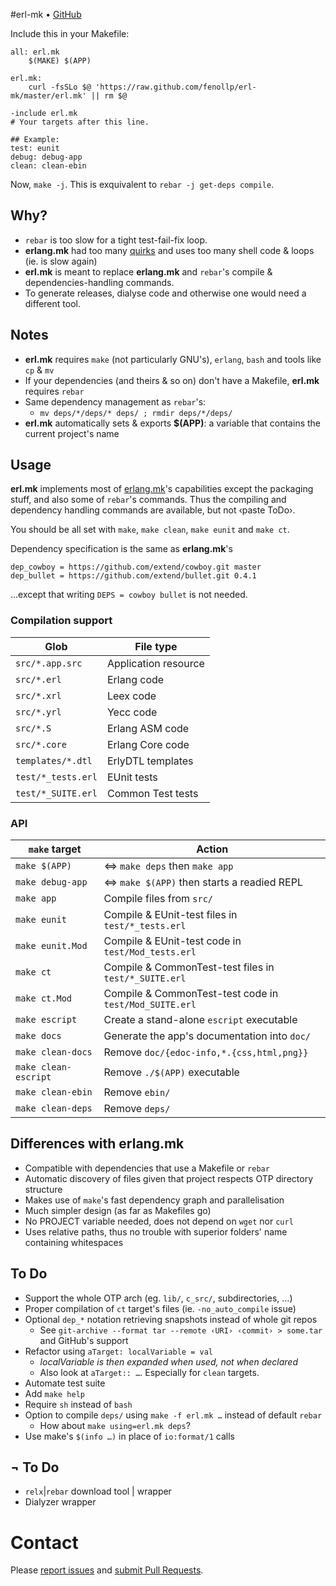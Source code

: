 #erl-mk • [GitHub](//github.com/fenollp/erl-mk)

Include this in your Makefile:
```make
all: erl.mk
	$(MAKE) $(APP)

erl.mk:
	curl -fsSLo $@ 'https://raw.github.com/fenollp/erl-mk/master/erl.mk' || rm $@

-include erl.mk
# Your targets after this line.

## Example:
test: eunit
debug: debug-app
clean: clean-ebin
```

Now, `make -j`. This is exquivalent to `rebar -j get-deps compile`.

## Why?
* `rebar` is too slow for a tight test-fail-fix loop.
* **erlang.mk** had too many [quirks](//github.com/extend/erlang.mk/issues/21) and uses too many shell code & loops (ie. is slow again)
* **erl.mk** is meant to replace **erlang.mk** and `rebar`'s compile & dependencies-handling commands.
* To generate releases, dialyse code and otherwise one would need a different tool.


## Notes
* **erl.mk** requires `make` (not particularly GNU's), `erlang`, `bash` and tools like `cp` & `mv`
* If your dependencies (and theirs & so on) don't have a Makefile, **erl.mk** requires `rebar`
* Same dependency management as `rebar`'s:
    * `mv deps/*/deps/* deps/ ; rmdir deps/*/deps/`
* **erl.mk** automatically sets & exports **$(APP)**: a variable that contains the current project's name

## Usage
**erl.mk** implements most of [erlang.mk](//github.com/extend/erlang.mk)'s capabilities
except the packaging stuff, and also some of `rebar`'s commands.
Thus the compiling and dependency handling commands are available, but not ‹paste ToDo›.  

You should be all set with `make`, `make clean`, `make eunit` and `make ct`.

Dependency specification is the same as **erlang.mk**'s
```make
dep_cowboy = https://github.com/extend/cowboy.git master
dep_bullet = https://github.com/extend/bullet.git 0.4.1
```
…except that writing `DEPS = cowboy bullet` is not needed.

### Compilation support
| Glob               | File type            |
| ------------------ | -------------------- |
| `src/*.app.src`    | Application resource |
| `src/*.erl`        | Erlang code          |
| `src/*.xrl`        | Leex code            |
| `src/*.yrl`        | Yecc code            |
| `src/*.S`          | Erlang ASM code      |
| `src/*.core`       | Erlang Core code     |
| `templates/*.dtl`  | ErlyDTL templates    |
| `test/*_tests.erl` | EUnit tests          |
| `test/*_SUITE.erl` | Common Test tests    |

### API
| `make` target        | Action                                                      |
| -------------------- | ----------------------------------------------------------- |
| `make $(APP)`        | ⇔ `make deps` then `make app`                               |
| `make debug-app`     | ⇔ `make $(APP)` then starts a readied REPL                  |
| `make app`           | Compile files from `src/` | `templates/`                    |
| `make eunit`         | Compile & EUnit-test files in `test/*_tests.erl`            |
| `make eunit.Mod`     | Compile & EUnit-test code in `test/Mod_tests.erl`           |
| `make ct`            | Compile & CommonTest-test files in `test/*_SUITE.erl`       |
| `make ct.Mod`        | Compile & CommonTest-test code in `test/Mod_SUITE.erl`      |
| `make escript`       | Create a stand-alone `escript` executable                   |
| `make docs`          | Generate the app's documentation into `doc/`                |
| `make clean-docs`    | Remove `doc/{edoc-info,*.{css,html,png}}`                   |
| `make clean-escript` | Remove `./$(APP)` executable                                |
| `make clean-ebin`    | Remove `ebin/`                                              |
| `make clean-deps`    | Remove `deps/`                                              |

## Differences with erlang.mk
* Compatible with dependencies that use a Makefile or `rebar`
* Automatic discovery of files given that project respects OTP directory structure
* Makes use of `make`'s fast dependency graph and parallelisation
* Much simpler design (as far as Makefiles go)
* No PROJECT variable needed, does not depend on `wget` nor `curl`
* Uses relative paths, thus no trouble with superior folders' name containing whitespaces

## To Do
* Support the whole OTP arch (eg. `lib/`, `c_src/`, subdirectories, …)
* Proper compilation of `ct` target's files (ie. `-no_auto_compile` issue)
* Optional `dep_*` notation retrieving snapshots instead of whole git repos
    * See `git-archive --format tar --remote ‹URI› ‹commit› > some.tar` and GitHub's support
* Refactor using `aTarget: localVariable = val`
    * *localVariable is then expanded when used, not when declared*
    * Also look at `aTarget:: …`. Especially for `clean` targets.
* Automate test suite
* Add `make help`
* Require `sh` instead of `bash`
* Option to compile `deps/` using `make -f erl.mk …` instead of default `rebar`
    * How about `make using=erl.mk deps`?
* Use make's `$(info …)` in place of `io:format/1` calls


## ¬ To Do
* `relx`|`rebar` download tool | wrapper
* Dialyzer wrapper

# Contact
Please [report issues](//github.com/fenollp/erl-mk/issues) and [submit Pull Requests](//github.com/fenollp/erl-mk/pulls).
